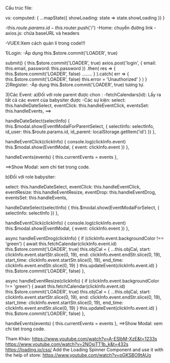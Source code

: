 Cấu trúc file:
<template>
<div>
  <Loader v-if="showLoading"/>
  <div id="app">
    <Nav/>
    <b-container>
      <router-view/>
    </b-container>
  </div>
</div>
</template>

vs:
computed: {
    ...mapState({
      showLoading: state => state.showLoading
    })
  }
  
-this.$route.params.id
-this.$router.push('/')
-<router-link to="/" class="navbar-brand">Home</router-link>: chuyển đường link 
-axios.js: chứa baseURL và  headers 

-VUEX:Xem cách quản lí trong code!!!




1)Login:
-Áp dụng  this.$store.commit('LOADER', true) 

submit() {
      this.$store.commit('LOADER', true)
      axios.post('login', {
        email: this.email,
        password: this.password
      })
        .then(
          res => {
            this.$store.commit('LOADER', false)
            ........
          }
        ).catch(
          err => {
            this.$store.commit('LOADER', false)
            this.error = 'Unauthorized'
          }
        )
    }
2)Register:
-Áp dụng  this.$store.commit('LOADER', true) tương tự.

3)Các Event:
a)Đối với role parent được chon :
-fetchCalendars(id): Lấy ra tất cả các event của babysiter được 
-Các sự kiện:
 select: this.handleDateSelect,
 eventClick: this.handleEventClick,
 eventsSet: this.handleEvents,
 ==>
 
 handleDateSelect(selectInfo) {
      this.$modal.show(EventModalForParentSelect, {
        selectInfo: selectInfo,
        id_user: this.$route.params.id,
        id_parent: localStorage.getItem('id')
      })
    },

 handleEventClick(clickInfo) {
      console.log(clickInfo.event)
      this.$modal.show(EventModal, {
        event: clickInfo.event
      })
    },
    
  handleEvents(events) {
      this.currentEvents = events
    },
    
==>Show Modal: xem chi tiet trong code.

b)Đối với role babysiter:

select: this.handleDateSelect,
eventClick: this.handleEventClick,
eventResize: this.handleEventResize,
eventDrop: this.handleEventDrog,
eventsSet: this.handleEvents,


handleDateSelect(selectInfo) {
      this.$modal.show(EventModalForSelect, {
        selectInfo: selectInfo
      })
    },
    
    
    
handleEventClick(clickInfo) {
      console.log(clickInfo.event)
      this.$modal.show(EventModal, {
        event: clickInfo.event
      })
    },
    
    
    
async handleEventDrog(clickInfo) {
      if (clickInfo.event.backgroundColor !== 'green') {
        await this.fetchCalendar(clickInfo.event.id)
        this.$store.commit('LOADER', true)
        this.objCal = {
          ...this.objCal,
          start: clickInfo.event.startStr.slice(0, 19),
          end: clickInfo.event.endStr.slice(0, 19),
          start_time: clickInfo.event.startStr.slice(0, 19),
          end_time: clickInfo.event.endStr.slice(0, 19)
        }
        this.updateEvent(clickInfo.event.id)
      }
      this.$store.commit('LOADER', false)
    },
    
 
async handleEventResize(clickInfo) {
      if (clickInfo.event.backgroundColor !== 'green') {
        await this.fetchCalendar(clickInfo.event.id)
        this.$store.commit('LOADER', true)
        this.objCal = {
          ...this.objCal,
          start: clickInfo.event.startStr.slice(0, 19),
          end: clickInfo.event.endStr.slice(0, 19),
          start_time: clickInfo.event.startStr.slice(0, 19),
          end_time: clickInfo.event.endStr.slice(0, 19)
        }
        this.updateEvent(clickInfo.event.id)
      }
      this.$store.commit('LOADER', false)
    },
    
    
    
 handleEvents(events) {
      this.currentEvents = events
    },
==>Show Modal: xem chi tiet trong code.





Tham Khảo:
https://www.youtube.com/watch?v=A-ESlbM-XzE&t=1233s
https://www.youtube.com/watch?v=2NOsjTT1b_k&t=432s
https://loading.io/css/
Add the Loading Spinner Component and use it with the help of store: https://www.youtube.com/watch?v=pGKSBO9tAUo
